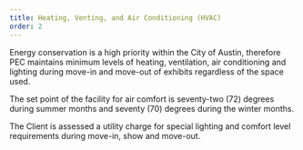 ```yaml
---
title: Heating, Venting, and Air Conditioning (HVAC)
order: 2
---
```


Energy conservation is a high priority within the City of Austin, therefore PEC maintains minimum levels of heating, ventilation, air conditioning and lighting during move-in and move-out of exhibits regardless of the space used.

The set point of the facility for air comfort is seventy-two (72) degrees during summer months and seventy (70) degrees during the winter months.

The Client is assessed a utility charge for special lighting and comfort level requirements during move-in, show and move-out.
